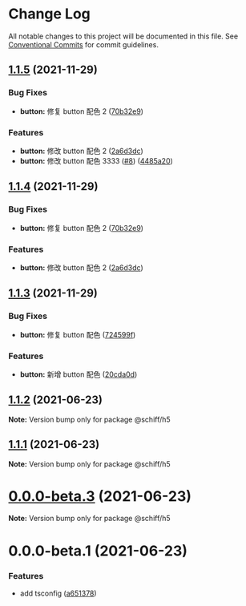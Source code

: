 # Change Log

All notable changes to this project will be documented in this file.
See [Conventional Commits](https://conventionalcommits.org) for commit guidelines.

## [1.1.5](https://github.com/aoilti/schiff/compare/v1.1.3...v1.1.5) (2021-11-29)

### Bug Fixes

- **button:** 修复 button 配色 2 ([70b32e9](https://github.com/aoilti/schiff/commit/70b32e9f6c9e2c87fe4f0fb03c8e07c2d5d4e69e))

### Features

- **button:** 修改 button 配色 2 ([2a6d3dc](https://github.com/aoilti/schiff/commit/2a6d3dc807a43b398cebae4dcdae6f9d0364bcca))
- **button:** 修改 button 配色 3333 ([#8](https://github.com/aoilti/schiff/issues/8)) ([4485a20](https://github.com/aoilti/schiff/commit/4485a2016d2749326bd363936b9bc6cdc3845729))

## [1.1.4](https://github.com/aoilti/schiff/compare/v1.1.3...v1.1.4) (2021-11-29)

### Bug Fixes

- **button:** 修复 button 配色 2 ([70b32e9](https://github.com/aoilti/schiff/commit/70b32e9f6c9e2c87fe4f0fb03c8e07c2d5d4e69e))

### Features

- **button:** 修改 button 配色 2 ([2a6d3dc](https://github.com/aoilti/schiff/commit/2a6d3dc807a43b398cebae4dcdae6f9d0364bcca))

## [1.1.3](https://github.com/aoilti/schiff/compare/v1.1.2...v1.1.3) (2021-11-29)

### Bug Fixes

- **button:** 修复 button 配色 ([724599f](https://github.com/aoilti/schiff/commit/724599fa7624c41c9ce5e66dec1b1f1f69027e28))

### Features

- **button:** 新增 button 配色 ([20cda0d](https://github.com/aoilti/schiff/commit/20cda0d8db018c3eaba4b0547e402df74d75e2e1))

## [1.1.2](https://github.com/aoilti/schiff/compare/v1.1.1...v1.1.2) (2021-06-23)

**Note:** Version bump only for package @schiff/h5

## [1.1.1](https://github.com/aoilti/schiff/compare/v0.0.0-beta.3...v1.1.1) (2021-06-23)

**Note:** Version bump only for package @schiff/h5

# [0.0.0-beta.3](https://github.com/aoilti/schiff/compare/v0.0.0-beta.1...v0.0.0-beta.3) (2021-06-23)

**Note:** Version bump only for package @schiff/h5

# 0.0.0-beta.1 (2021-06-23)

### Features

- add tsconfig ([a651378](https://github.com/aoilti/schiff/commit/a651378053cbf803b1d83ee8ee010506d6372e8d))
